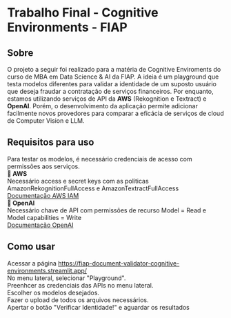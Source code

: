 # Trabalho Final - Cognitive Environments - FIAP
## Sobre
O projeto a seguir foi realizado para a matéria de Cognitive Enviroments do curso
de MBA em Data Science & AI da FIAP.
A ideia é um playground que testa modelos diferentes para validar a identidade
de um suposto usuário que deseja fraudar a contratação de serviços financeiros. 
Por enquanto, estamos utilizando serviços de API da **AWS** (Rekognition e Textract) e 
**OpenAI**. Porém, o desenvolvimento da aplicação permite adicionar facilmente
novos provedores para comparar a eficácia de serviços de cloud de Computer Vision e LLM.

## Requisitos para uso
Para testar os modelos, é necessário credenciais de acesso com permissões aos serviços.<br />
**🔑 AWS**<br />
Necessário access e secret keys com as políticas AmazonRekognitionFullAccess e AmazonTextractFullAccess<br />
[Documentação AWS IAM](https://docs.aws.amazon.com/IAM/latest/UserGuide/id_credentials_access-keys.html)<br />
**🔑 OpenAI**<br />
Necessário chave de API com permissões de recurso Model = Read e Model capabilities = Write<br />
[Documentação OpenAI](https://platform.openai.com/api-keys)

## Como usar
Acessar a página https://fiap-document-validator-cognitive-environments.streamlit.app/ <br >
No menu lateral, selecionar "Playground". <br >
Preenhcer as credenciais das APIs no menu lateral. <br >
Escolher os modelos desejados. <br >
Fazer o upload de todos os arquivos necessários. <br >
Apertar o botão "Verificar Identidade!" e aguardar os resultados
